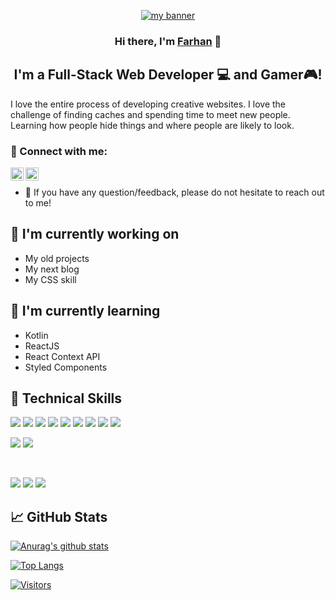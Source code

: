 
<p align="center">
  <a href="https://bluxe.000webhostapp.com/" target="_blank" rel="noreferrer"><img src="https://user-images.githubusercontent.com/37659933/142389340-ce39ce8d-53b7-474b-94a5-e3dc42e6616e.png" alt="my banner"></a>
</p>

<h3 align="center">
Hi there, I'm <a href="#" target="_blank" rel="noreferrer">Farhan</a> 👋
</h3>

<h2 align="center">
I'm a Full-Stack Web Developer 💻 and Gamer🎮!
</h2> 

I love the entire process of developing creative websites. I love the challenge of finding caches and spending time to meet new people. Learning how people hide things and where people are likely to look.

### 🤝 Connect with me:

<a href="https://www.linkedin.com/in/muhammad-farhan-fauzaan-9803591a6"><img align="left" src="https://raw.githubusercontent.com/yushi1007/yushi1007/main/images/linkedin.svg" alt="Yu Shi | LinkedIn" width="21px"/></a>
<a href="https://instagram.com/aing_mauung"><img align="left" src="https://raw.githubusercontent.com/yushi1007/yushi1007/main/images/instagram.svg" alt="Yu Shi | Instagram" width="21px"/></a>
</br>
- 💬 If you have any question/feedback, please do not hesitate to reach out to me!

## 🔭 I'm currently working on

- My old projects
- My next blog
- My CSS skill

## 🌱 I'm currently learning

- Kotlin
- ReactJS
- React Context API
- Styled Components  

## 💼 Technical Skills

![](https://img.shields.io/badge/C%23-239120?style=for-the-badge&logo=c-sharp&logoColor=white)
![](https://img.shields.io/badge/HTML5-E34F26?style=for-the-badge&logo=html5&logoColor=white)
![](https://img.shields.io/badge/C%2B%2B-00599C?style=for-the-badge&logo=c%2B%2B&logoColor=white)
![](https://img.shields.io/badge/JavaScript-F7DF1E?style=for-the-badge&logo=javascript&logoColor=black)
![](https://img.shields.io/badge/Java-ED8B00?style=for-the-badge&logo=java&logoColor=white)
![](https://img.shields.io/badge/PHP-777BB4?style=for-the-badge&logo=php&logoColor=white)
![](https://img.shields.io/badge/Code-PostgreSQL-informational?style=flat&logo=PostgreSQL&color=336791https://img.shields.io/badge/Kotlin-0095D5?&style=for-the-badge&logo=kotlin&logoColor=white)
![](https://img.shields.io/badge/Laravel-FF2D20?style=for-the-badge&logo=laravel&logoColor=white)
![](https://img.shields.io/badge/MySQL-00000F?style=for-the-badge&logo=mysql&logoColor=white)
</br>

![](https://img.shields.io/badge/Style-Bootstrap-informational?style=flat&logo=Bootstrap&color=7952B3)
![](https://img.shields.io/badge/Style-CSS3-informational?style=flat&logo=CSS3&color=1572B6)


</br>

![](https://img.shields.io/badge/Tools-Figma-informational?style=flat&logo=Figma&color=F24E1E)
![](https://aleen42.github.io/badges/src/photoshop.svg)
![](	https://img.shields.io/badge/Made%20for-VSCode-1f425f.svg)

## 📈 GitHub Stats 

[![Anurag's github stats](https://github-readme-stats.vercel.app/api?username=faruzaan)](https://github.com/faruzaan)

[![Top Langs](https://github-readme-stats.vercel.app/api/top-langs/?username=faruzaan&layout=compact)](https://github.com/faruzaan)

[![Visitors](https://visitor-badge.glitch.me/badge?page_id=faruzaan.faruzaan)](bluxe.000webhostapp.com)
